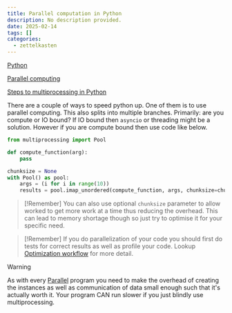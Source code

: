 ```yaml
---
title: Parallel computation in Python
description: No description provided.
date: 2025-02-14
tags: []
categories:
  - zettelkasten
---
```


[Python](Python)

[Parallel computing](Parallel%20computing)

[Steps to multiprocessing in Python](Steps%20to%20multiprocessing%20in%20Python.md)

There are a couple of ways to speed python up. One of them is to use parallel computing. This also splits into multiple branches. Primarily: are you compute or IO bound? If IO bound then `asyncio` or threading might be a solution. However if you are compute bound then use code like below.

```python
from multiprocessing import Pool

def compute_function(arg):
	pass

chunksize = None
with Pool() as pool:
	args = (i for i in range(10))
	results = pool.imap_unordered(compute_function, args, chunksize=chunksize)
```

> [!Remember]
> You can also use optional `chunksize` parameter to allow worked to get more work at a time thus reducing the overhead. This can lead to memory shortage though so just try to optimise it for your specific need.

> [!Remember]
> If you do parallelization of your code you should first do tests for correct results as well as profile your code. Lookup [Optimization workflow](Optimization%20workflow.md) for more detail.

> [!Warning]
> As with every [Parallel](Parallel) program you need to make the overhead of creating the instances as well as communication of data small enough such that it's actually worth it. Your program CAN run slower if you just blindly use multiprocessing.
